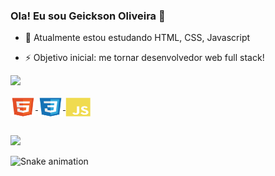 ### Ola! Eu sou Geickson Oliveira 👋


- 🌱 Atualmente estou estudando HTML, CSS, Javascript

- ⚡ Objetivo inicial: me tornar desenvolvedor web full stack!
<div>
  <a href="https://github.com/geickoliveira">
  <img height="180em" src="https://github-readme-stats.vercel.app/api?username=geickoliveira&show_icons=true&theme=gruvbox&include_all_commits=true&count_private=true"/>
</div>
<div style="display: inline_block"><br>
    <img align="center" alt="Rafa-HTML" height="30" width="40" src="https://raw.githubusercontent.com/devicons/devicon/master/icons/html5/html5-original.svg">
    <img align="center" alt="Rafa-CSS" height="30" width="40" src="https://raw.githubusercontent.com/devicons/devicon/master/icons/css3/css3-original.svg">
  <img align="center" alt="Rafa-Js" height="30" width="40" src="https://raw.githubusercontent.com/devicons/devicon/master/icons/javascript/javascript-plain.svg">
</div>
  
  ##
  <div>
  <a href = "mailto:geickson2@gmail.com"><img src="https://img.shields.io/badge/-Gmail-%23333?style=for-the-badge&logo=gmail&logoColor=white" target="_blank"></a>
  
  ![Snake animation](https://github.com/geickoliveira/geickoliveira/blob/output/github-contribution-grid-snake.svg)
    
  </div>
